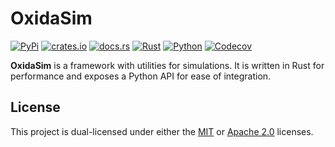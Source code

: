 # OxidaSim

[![PyPi](https://img.shields.io/pypi/v/oxidasim.svg)](https://pypi.python.org/pypi/oxidasim)
[![crates.io](https://img.shields.io/crates/v/oxidasim.svg)](https://crates.io/crates/oxidasim)
[![docs.rs](https://docs.rs/oxidasim/badge.svg)](https://docs.rs/oxidasim)
[![Rust](https://github.com/AndrejOrsula/oxidasim/actions/workflows/rust.yml/badge.svg)](https://github.com/AndrejOrsula/oxidasim/actions/workflows/rust.yml)
[![Python](https://github.com/AndrejOrsula/oxidasim/actions/workflows/python.yml/badge.svg)](https://github.com/AndrejOrsula/oxidasim/actions/workflows/python.yml)
[![Codecov](https://codecov.io/gh/AndrejOrsula/oxidasim/graph/badge.svg)](https://codecov.io/gh/AndrejOrsula/oxidasim)

**OxidaSim** is a framework with utilities for simulations. It is written in Rust for performance and exposes a Python API for ease of integration.

## License

This project is dual-licensed under either the [MIT](LICENSE-MIT) or [Apache 2.0](LICENSE-APACHE) licenses.
